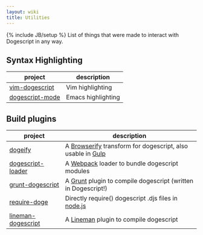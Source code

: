 ```yaml
---
layout: wiki
title: Utilities
---
```

{% include JB/setup %}
List of things that were made to interact with Dogescript in any way.

## Syntax Highlighting

| project | description |
| ------- | ----------- |
| [vim-dogescript](https://github.com/valeriangalliat/vim-dogescript) | Vim highlighting |
| [dogescript-mode](https://github.com/alexdantas/dogescript-mode) | Emacs highlighting |

## Build plugins

| project | description |
| ------- | ----------- |
| [dogeify](https://github.com/remixz/dogeify) | A [Browserify](http://browserify.org/) transform for dogescript, also usable in [Gulp](https://github.com/gulpjs/gulp) |
| [dogescript-loader](https://github.com/Bartvds/dogescript-loader) | A [Webpack](https://Webpack.github.io) loader to bundle dogescript modules |
| [grunt-dogescript](https://github.com/Bartvds/grunt-dogescript) | A [Grunt](http://gruntjs.com) plugin to compile dogescript (written in Dogescript!) |
| [require-doge](https://github.com/Bartvds/require-doge) | Directly require() dogescript .djs files in [node.js](http://www.nodejs.org) |
| [lineman-dogescript](https://github.com/linemanjs/lineman-dogescript) | A [Lineman](http://linemanjs.com/) plugin to compile dogescript |
